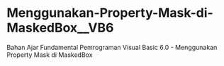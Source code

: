 # Menggunakan-Property-Mask-di-MaskedBox__VB6
Bahan Ajar Fundamental Pemrograman Visual Basic 6.0 - Menggunakan Property Mask di MaskedBox
